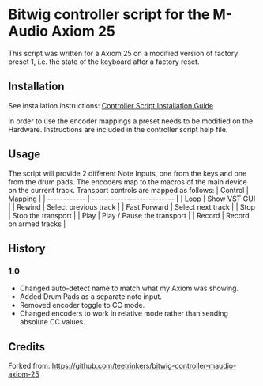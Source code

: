 # Bitwig controller script for the M-Audio Axiom 25

This script was written for a Axiom 25 on a modified version of factory preset 1, i.e. the state of the keyboard after a factory reset.

## Installation
See installation instructions: [Controller Script Installation Guide](https://www.bitwig.com/en/community/control_scripts/installation_guide)

In order to use the encoder mappings a preset needs to be modified on the Hardware.  Instructions are included in the controller script help file.

## Usage
The script will provide 2 different Note Inputs, one from the keys and one from the drum pads.
The encoders map to the macros of the main device on the current track.
Transport controls are mapped as follows:
| Control      | Mapping                    |
| ------------ | -------------------------- |
| Loop         | Show VST GUI               |
| Rewind       | Select previous track      |
| Fast Forward | Select next track          |
| Stop         | Stop the transport         |
| Play         | Play / Pause the transport |
| Record       | Record on armed tracks     |

## History
### 1.0
* Changed auto-detect name to match what my Axiom was showing.
* Added Drum Pads as a separate note input.
* Removed encoder toggle to CC mode.
* Changed encoders to work in relative mode rather than sending absolute CC values.

## Credits
Forked from: https://github.com/teetrinkers/bitwig-controller-maudio-axiom-25